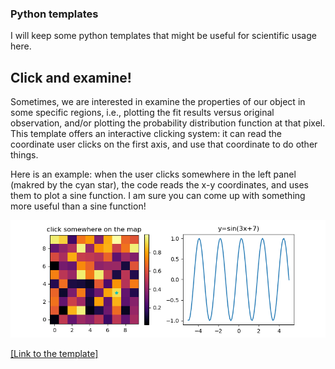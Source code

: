 ### Python templates
I will keep some python templates that might be useful for scientific usage here.

## Click and examine!
[clicking]: https://github.com/idchiang/templates/raw/master/clicking/example.png

Sometimes, we are interested in examine the properties of our object in some specific regions, i.e., plotting the fit results versus original observation, and/or plotting the probability distribution function at that pixel. This template offers an interactive clicking system: it can read the coordinate user clicks on the first axis, and use that coordinate to do other things.

Here is an example: when the user clicks somewhere in the left panel (makred by the cyan star), the code reads the x-y coordinates, and uses them to plot a sine function. I am sure you can come up with something more useful than a sine function!

![Example for ][clicking]

<a href="https://github.com/idchiang/templates/blob/master/clicking/clicking.py" target="_blank">[Link to the template]</a>

